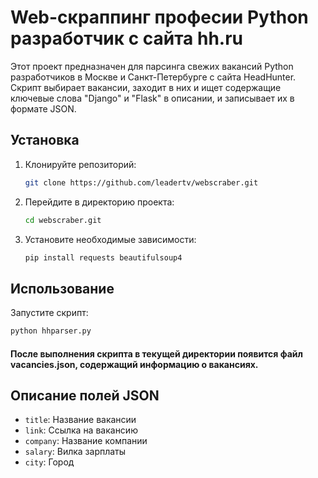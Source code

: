 # Web-скраппинг професии Python разработчик с сайта hh.ru

Этот проект предназначен для парсинга свежих вакансий Python разработчиков в Москве и Санкт-Петербурге с сайта HeadHunter.
Скрипт выбирает вакансии, заходит в них и ищет содержащие ключевые слова "Django" и "Flask" в описании, и записывает их в формате JSON.

## Установка

1. Клонируйте репозиторий:
    ```bash
    git clone https://github.com/leadertv/webscraber.git
    ```

2. Перейдите в директорию проекта:
    ```bash
    cd webscraber.git
    ```

3. Установите необходимые зависимости:
    ```bash
    pip install requests beautifulsoup4
    ```

## Использование

Запустите скрипт:
```bash
python hhparser.py
```

#### После выполнения скрипта в текущей директории появится файл vacancies.json, содержащий информацию о вакансиях.

## Описание полей JSON

- `title`: Название вакансии
- `link`: Ссылка на вакансию
- `company`: Название компании
- `salary`: Вилка зарплаты
- `city`: Город

